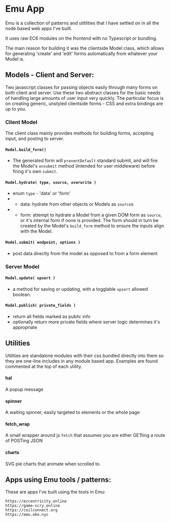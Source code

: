 # Emu App
Emu is a collection of patterns and utitlities that I have settled on in all the node based web apps I've built.

It uses raw EC6 modules on the frontend with no Typescript or bundling.

The main reason for building it was the clientside Model class, which allows for generating 'create' and 'edit' forms automatically from whatever your Model is.


## Models - Client and Server:
Two javascript classes for passing objects easily through many forms on both client and server.
Use these two abstract classes for the basic needs of handling large amounts of user input very quickly.
The particular focus is on creating generic, unstyled clientside forms - CSS and extra bindings are up to you.

### Client Model
The client class mainly provides methods for building forms, accepting input, and posting to server.

#### `Model.build_form()`
- The generated form will `preventDefault` standard submit, and will fire the Model's `onsubmit` method (intended for user middleware) before firing it's own `submit`.

#### `Model.hydrate( type, source, overwrite )`
- enum `type` - 'data' or 'form'
- - data: hydrate from other objects or Models as `source`s
- - form: attempt to hydrate a Model from a given DOM form as `source`, or it's internal form if none is provided.  The form should in turn be created by the Model's `build_form` method to ensure the inputs align with the Model.

#### `Model.submit( endpoint, options )`
- post data directly from the model as opposed to from a form element


### Server Model
#### `Model.update( upsert )`
- a method for saving or updating, with a togglable `upsert` allowed boolean.

#### `Model.publish( private_fields )`
- return all fields marked as public info
- optionally return more private fields where server logic determines it's appropriate



## Utilities
Utilities are standalone modules with their css bundled directly into them so they are one-line includes in any module based app.  Examples are found commented at the top of each utility.

#### hal
A popup message
#### spinner
A waiting spinner, easily targeted to elements or the whole page
#### fetch_wrap
A small wrapper around js `fetch` that assumes you are either GETting a route of POSTing JSON
#### charts
SVG pie charts that animate when scrolled to.  



## Apps using Emu tools / patterns:
These are apps I've built using the tools in Emu:
```
https://eccentricity.online
https://game-scry.online
https://coilconnect.org
https://emu.oko.nyc
``` 
